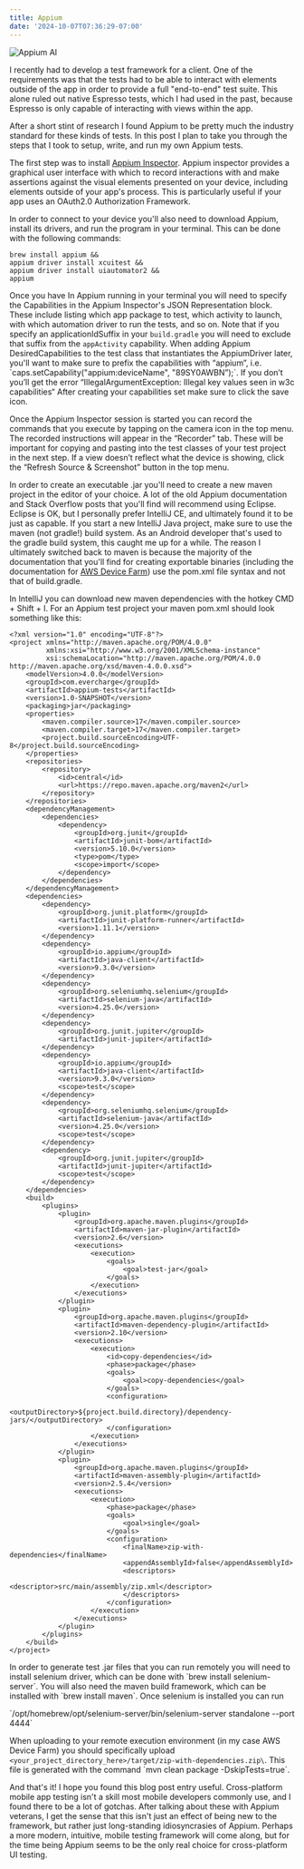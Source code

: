 ```yaml
---
title: Appium
date: '2024-10-07T07:36:29-07:00'
---
```

![Appium AI](/img/blog/appium-sm.jpeg)

I recently had to develop a test framework for a client.  One of the requirements was that the tests had to be able to interact with elements outside of the app in order to provide a full "end-to-end" test suite.  This alone ruled out native Espresso tests, which I had used in the past, because Espresso is only capable of interacting with views within the app.

After a short stint of research I found Appium to be pretty much the industry standard for these kinds of tests.  In this post I plan to take you through the steps that I took to setup, write, and run my own Appium tests.  

The first step was to install [Appium Inspector](https://github.com/appium/appium-inspector/releases). Appium inspector provides a graphical user interface with which to record interactions with and make assertions against the visual elements presented on your device, including elements outside of your app's process.  This is particularly useful if your app uses an OAuth2.0 Authorization Framework.  

In order to connect to your device you'll also need to download Appium, install its drivers, and run the program in your terminal.  This can be done with the following commands:

```
brew install appium && 
appium driver install xcuitest &&
appium driver install uiautomator2 &&
appium
```

Once you have In Appium running in your terminal you will need to specify the Capabilities in the Appium Inspector's JSON Representation block. These include listing which app package to test, which activity to launch, with which automation driver to run the tests, and so on.  Note that if you specify an applicationIdSuffix in your `build.gradle` you will need to exclude that suffix from the `appActivity` capability. When adding Appium DesiredCapabilities to the test class that instantiates the AppiumDriver later, you'll want to make sure to prefix the capabilities with “appium”, i.e. \`caps.setCapability("appium:deviceName", "89SY0AWBN”);\`.  If you don’t you’ll get the error “IllegalArgumentException: Illegal key values seen in w3c capabilities“ After creating your capabilities set make sure to click the save icon.

Once the Appium Inspector session is started you can record the commands that you execute by tapping on the camera icon in the top menu.  The recorded instructions will appear in the “Recorder” tab.  These will be important for copying and pasting into the test classes of your test project in the next step. If a view doesn’t reflect what the device is showing, click the “Refresh Source & Screenshot” button in the top menu.

In order to create an executable .jar you'll need to create a new maven project in the editor of your choice. A lot of the old Appium documentation and Stack Overflow posts that you'll find will recommend using Eclipse.  Eclipse is OK, but I personally prefer IntelliJ CE, and ultimately found it to be just as capable.   If you start a new IntelliJ Java project, make sure to use the maven (not gradle!) build system.  As an Android developer that's used to the gradle build system, this caught me up for a while.  The reason I ultimately switched back to maven is because the majority of the documentation that you'll find for creating exportable binaries (including the documentation for [AWS Device Farm](https://docs.aws.amazon.com/devicefarm/latest/developerguide/test-types-appium-integrate.html)) use the pom.xml file syntax and not that of build.gradle. 

In IntelliJ you can download new maven dependencies with the hotkey CMD + Shift + I.  For an Appium test project your maven pom.xml should look something like this:

```
<?xml version="1.0" encoding="UTF-8"?>
<project xmlns="http://maven.apache.org/POM/4.0.0"
         xmlns:xsi="http://www.w3.org/2001/XMLSchema-instance"
         xsi:schemaLocation="http://maven.apache.org/POM/4.0.0 http://maven.apache.org/xsd/maven-4.0.0.xsd">
    <modelVersion>4.0.0</modelVersion>
    <groupId>com.evercharge</groupId>
    <artifactId>appium-tests</artifactId>
    <version>1.0-SNAPSHOT</version>
    <packaging>jar</packaging>
    <properties>
        <maven.compiler.source>17</maven.compiler.source>
        <maven.compiler.target>17</maven.compiler.target>
        <project.build.sourceEncoding>UTF-8</project.build.sourceEncoding>
    </properties>
    <repositories>
        <repository>
            <id>central</id>
            <url>https://repo.maven.apache.org/maven2</url>
        </repository>
    </repositories>
    <dependencyManagement>
        <dependencies>
            <dependency>
                <groupId>org.junit</groupId>
                <artifactId>junit-bom</artifactId>
                <version>5.10.0</version>
                <type>pom</type>
                <scope>import</scope>
            </dependency>
        </dependencies>
    </dependencyManagement>
    <dependencies>
        <dependency>
            <groupId>org.junit.platform</groupId>
            <artifactId>junit-platform-runner</artifactId>
            <version>1.11.1</version>
        </dependency>
        <dependency>
            <groupId>io.appium</groupId>
            <artifactId>java-client</artifactId>
            <version>9.3.0</version>
        </dependency>
        <dependency>
            <groupId>org.seleniumhq.selenium</groupId>
            <artifactId>selenium-java</artifactId>
            <version>4.25.0</version>
        </dependency>
        <dependency>
            <groupId>org.junit.jupiter</groupId>
            <artifactId>junit-jupiter</artifactId>
        </dependency>
        <dependency>
            <groupId>io.appium</groupId>
            <artifactId>java-client</artifactId>
            <version>9.3.0</version>
            <scope>test</scope>
        </dependency>
        <dependency>
            <groupId>org.seleniumhq.selenium</groupId>
            <artifactId>selenium-java</artifactId>
            <version>4.25.0</version>
            <scope>test</scope>
        </dependency>
        <dependency>
            <groupId>org.junit.jupiter</groupId>
            <artifactId>junit-jupiter</artifactId>
            <scope>test</scope>
        </dependency>
    </dependencies>
    <build>
        <plugins>
            <plugin>
                <groupId>org.apache.maven.plugins</groupId>
                <artifactId>maven-jar-plugin</artifactId>
                <version>2.6</version>
                <executions>
                    <execution>
                        <goals>
                            <goal>test-jar</goal>
                        </goals>
                    </execution>
                </executions>
            </plugin>
            <plugin>
                <groupId>org.apache.maven.plugins</groupId>
                <artifactId>maven-dependency-plugin</artifactId>
                <version>2.10</version>
                <executions>
                    <execution>
                        <id>copy-dependencies</id>
                        <phase>package</phase>
                        <goals>
                            <goal>copy-dependencies</goal>
                        </goals>
                        <configuration>
                            <outputDirectory>${project.build.directory}/dependency-jars/</outputDirectory>
                        </configuration>
                    </execution>
                </executions>
            </plugin>
            <plugin>
                <groupId>org.apache.maven.plugins</groupId>
                <artifactId>maven-assembly-plugin</artifactId>
                <version>2.5.4</version>
                <executions>
                    <execution>
                        <phase>package</phase>
                        <goals>
                            <goal>single</goal>
                        </goals>
                        <configuration>
                            <finalName>zip-with-dependencies</finalName>
                            <appendAssemblyId>false</appendAssemblyId>
                            <descriptors>
                                <descriptor>src/main/assembly/zip.xml</descriptor>
                            </descriptors>
                        </configuration>
                    </execution>
                </executions>
            </plugin>
        </plugins>
    </build>
</project>
```

In order to generate test .jar files that you can run remotely you will need to install selenium driver, which can be done with \`brew install selenium-server\`.  You will also need the maven build framework, which can be installed with \`brew install maven\`. Once selenium is installed you can run 

\`/opt/homebrew/opt/selenium-server/bin/selenium-server standalone --port 4444\` 

When uploading to your remote execution environment (in my case AWS Device Farm) you should specifically upload `<your_project_directory_here>/target/zip-with-dependencies.zip\`.  This file is generated with the command \`mvn clean package -DskipTests=true\`.

And that's it!  I hope you found this blog post entry useful.  Cross-platform mobile app testing isn't a skill most mobile developers commonly use, and I found there to be a lot of gotchas.  After talking about these with Appium veterans, I get the sense that this isn't just an effect of being new to the framework, but rather just long-standing idiosyncrasies of Appium.   Perhaps a more modern, intuitive, mobile testing framework will come along, but for the time being Appium seems to be the only real choice for cross-platform UI testing.
